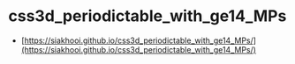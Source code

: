 # css3d_periodictable_with_ge14_MPs

* [https://siakhooi.github.io/css3d_periodictable_with_ge14_MPs/](https://siakhooi.github.io/css3d_periodictable_with_ge14_MPs/)
